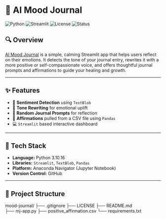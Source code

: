 # 📔 AI Mood Journal

![Python](https://img.shields.io/badge/Python-3.10+-blue.svg)
![Streamlit](https://img.shields.io/badge/Streamlit-App-ff4b4b)
![License](https://img.shields.io/badge/License-MIT-green.svg)
![Status](https://img.shields.io/badge/Status-Active-brightgreen)

## 🔍 Overview
[AI Mood Journal](https://mood-journal-yqtuyksw8kzrlcbr2wyjdy.streamlit.app/) is a simple, calming Streamlit app that helps users reflect on their emotions. It detects the tone of your journal entry, rewrites it with a more positive or self-compassionate voice, and offers thoughtful journal prompts and affirmations to guide your healing and growth.

---

## ✨ Features

- 🧠 **Sentiment Detection** using `TextBlob`
- 🌈 **Tone Rewriting** for emotional uplift
- 💬 **Random Journal Prompts** for reflection
- 🌸 **Affirmations** pulled from a CSV file using `Pandas`
- 💻 `Streamlit` based interactive dashboard

---

## 🔧 Tech Stack
- **Language:** Python 3.10.16
- **Libraries:** `Streamlit`, `TextBlob`, `Pandas`
- **Platform:** Anaconda Navigator (Jupyter Notebook)
- **Version Control:** GitHub

---

## 📁 Project Structure
mood-journal/
├── .gitignore
├── LICENSE
├── README.md      
├── mj-app.py 
├── positive_affirmation.csv
└── requirements.txt    
